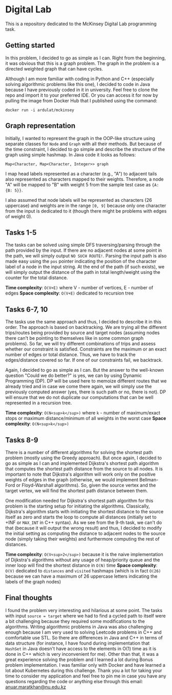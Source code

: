 # Digital Lab

This is a repository dedicated to the McKinsey Digital Lab programming task.

## Getting started

In this problem, I decided to go as simple as I can. Right from the beginning, it was obvious that this is a graph problem. The graph in the problem is a directed weighted graph that can have cycles.

Although I am more familiar with coding in Python and C++ (especially solving algorithmic problems like this one), I decided to code in Java because I have previously coded in it in university. Feel free to clone the repo and import it to your preferred IDE. Or you can access it for now by pulling the image from Docker Hub that I published using the command:

```
docker run -i ardulat/mckinsey
```

## Graph representation

Initially, I wanted to represent the graph in the OOP-like structure using separate classes for `Node` and `Graph` with all their methods. But because of the time constraint, I decided to go simple and describe the structure of the graph using simple hashmap. In Java code it looks as follows:
```
Map<Character, Map<Character, Integer>> graph
```
I map head labels represented as a character (e.g., "A") to adjacent tails also represented as characters mapped to their weights. Therefore, a node "A" will be mapped to "B" with weight 5 from the sample test case as `{A: {B: 5}}`.

I also assumed that node labels will be represented as characters (26 uppercase) and weights are in the range `[0, 9]` because only one character from the input is dedicated to it (though there might be problems with edges of weight 0).

## Tasks 1-5
The tasks can be solved using simple DFS traversing/parsing through the path provided by the input. If there are no adjacent nodes at some point in the path, we will simply output `NO SUCH ROUTE!`. Parsing the input path is also made easy using the `pos` pointer indicating the position of the character label of a node in the input string. At the end of the path (if such exists), we will simply output the distance of the path in total length/weight using the counter for the total distance.

**Time complexity**: `O(V+E)` where V - number of vertices, E - number of edges
**Space complexity**: `O(V+E)` dedicated to recursion tree

## Tasks 6-7, 10
The tasks use the same approach and thus, I decided to describe it in this order. The approach is based on backtracking. We are trying all the different trips/routes being provided by source and target nodes (assuming nodes there can't be pointing to themselves like in some common graph problems). So far, we will try different combinations of trips and assess whether our constraint is satisfied. Constraints are the maximum or an exact number of edges or total distance. Thus, we have to track the edges/distance covered so far. If one of our constraints fail, we backtrack.

Again, I decided to go as simple as I can. But the answer to the well-known question "Could we do better?" is yes, we can by using Dynamic Programming (DP). DP will be used here to memoize different routes that we already tried and in case we come there again, we will simply use the previously computed answer (yes, there is such path or no, there is not). DP will ensure that we do not duplicate our computations that can be well represented in a recursion tree.

**Time complexity**: `O(N<sup>k</sup>)` where `k` - number of maximum/exact stops or maximum distance/minimum of all weights in the worst case
**Space complexity**: `O(N<sup>k</sup>)`

## Tasks 8-9
There is a number of different algorithms for solving the shortest path problem (mostly using the Greedy approach). But once again, I decided to go as simple as I can and implemented Dijkstra's shortest path algorithm that computes the shortest path distance from the source to all nodes. It is important to note that Dijkstra's algorithm will work only on the positive weights of edges in the graph (otherwise, we would implement Bellman-Ford or Floyd-Warshall algorithms). So, given the source vertex and the target vertex, we will find the shortest path distance between them.

One modification needed for Dijkstra's shortest path algorithm for this problem is the starting setup for initiating the algorithms. Classically, Dijkstra's algorithm starts with initiating the shortest distance to the source itself as zero and starts the loop to compute all distances (initially set to +INF or `MAX_INT` in C++ syntax). As we see from the 9-th task, we can't do that (because it will output the wrong result) and thus, I decided to modify the initial setting as computing the distance to adjacent nodes to the source node (simply taking their weights) and furthermore computing the rest of distances.

**Time complexity**: `O(V<sup>2</sup>)` because it is the naive implementation of Dijkstra's algorithms without any usage of heap/priority queue and the inner loop will find the shortest distance in `O(N)` time
**Space complexity**: `O(V)` dedicated to `distances` and `visited` hashmaps (which is in fact `O(26)` because we can have a maximum of 26 uppercase letters indicating the labels of the graph nodes)

## Final thoughts

I found the problem very interesting and hilarious at some point. The tasks with input `source = target` where we had to find a cycled path to itself were a bit challenging because they required some modifications to the algorithms. Writing algorithmic problems in Java was also challenging enough because I am very used to solving Leetcode problems in C++ and comfortable use STL. So there are differences in Java and C++ in terms of data structure (for instance, I have found during implementation that `HashSet` in Java doesn't have access to the elements in O(1) time as it is done in C++ which is very inconvenient for me). Other than that, it was a great experience solving the problem and I learned a lot during Bonus problem implementation. I was familiar only with Docker and have learned a lot about Kubernetes during this challenge. Thank you a lot for taking your time to consider my application and feel free to pin me in case you have any questions regarding the code or anything else through this email: <anuar.maratkhan@nu.edu.kz>
